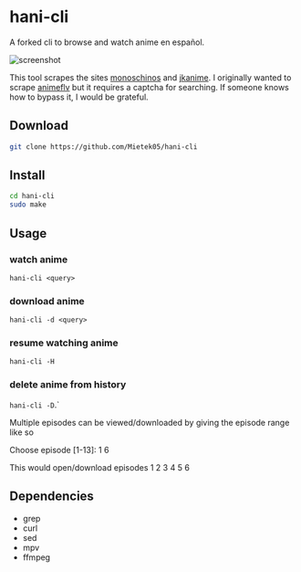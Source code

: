 # hani-cli

A forked cli to browse and watch anime en español.

![screenshot](https://github.com/Mietek05/hani-cli/master/hani-cli.png?raw=true)

This tool scrapes the sites [monoschinos](https://monoschinos2.com) and [jkanime](https://jkanime.net).
I originally wanted to scrape [animeflv](https://www3.animeflv.com) but it requires a captcha for searching. If someone knows how to bypass it, I would be grateful.

## Download

```bash
git clone https://github.com/Mietek05/hani-cli
```

## Install

```bash
cd hani-cli
sudo make
```

## Usage

  ### watch anime
  ``hani-cli <query>``

  ### download anime
  ``hani-cli -d <query>``

  ### resume watching anime
  ``hani-cli -H``

  ### delete anime from history
  ``hani-cli -D``.`

Multiple episodes can be viewed/downloaded by giving the episode range like so

  Choose episode [1-13]: 1 6

This would open/download episodes 1 2 3 4 5 6

## Dependencies

* grep
* curl
* sed
* mpv
* ffmpeg
